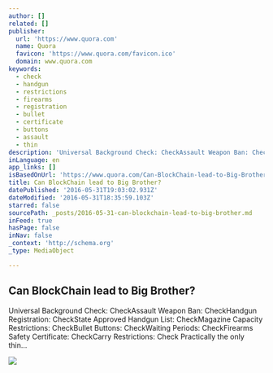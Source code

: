 ```yaml
---
author: []
related: []
publisher:
  url: 'https://www.quora.com'
  name: Quora
  favicon: 'https://www.quora.com/favicon.ico'
  domain: www.quora.com
keywords:
  - check
  - handgun
  - restrictions
  - firearms
  - registration
  - bullet
  - certificate
  - buttons
  - assault
  - thin
description: 'Universal Background Check: CheckAssault Weapon Ban: CheckHandgun Registration: CheckState Approved Handgun List: CheckMagazine Capacity Restrictions: CheckBullet Buttons: CheckWaiting Periods: CheckFirearms Safety Certificate: CheckCarry Restrictions: Check Practically the only thin...'
inLanguage: en
app_links: []
isBasedOnUrl: 'https://www.quora.com/Can-BlockChain-lead-to-Big-Brother'
title: Can BlockChain lead to Big Brother?
datePublished: '2016-05-31T19:03:02.931Z'
dateModified: '2016-05-31T18:35:59.103Z'
starred: false
sourcePath: _posts/2016-05-31-can-blockchain-lead-to-big-brother.md
inFeed: true
hasPage: false
inNav: false
_context: 'http://schema.org'
_type: MediaObject

---
```

<article style=""><h1>Can BlockChain lead to Big Brother?</h1><p>Universal Background Check: CheckAssault Weapon Ban: CheckHandgun Registration: CheckState Approved Handgun List: CheckMagazine Capacity Restrictions: CheckBullet Buttons: CheckWaiting Periods: CheckFirearms Safety Certificate: CheckCarry Restrictions: Check Practically the only thin...</p><img src="https://qsf.is.quoracdn.net/-images.new_grid.fb_share_default.pnge6dde9cfa6e03c43.png" /></article>